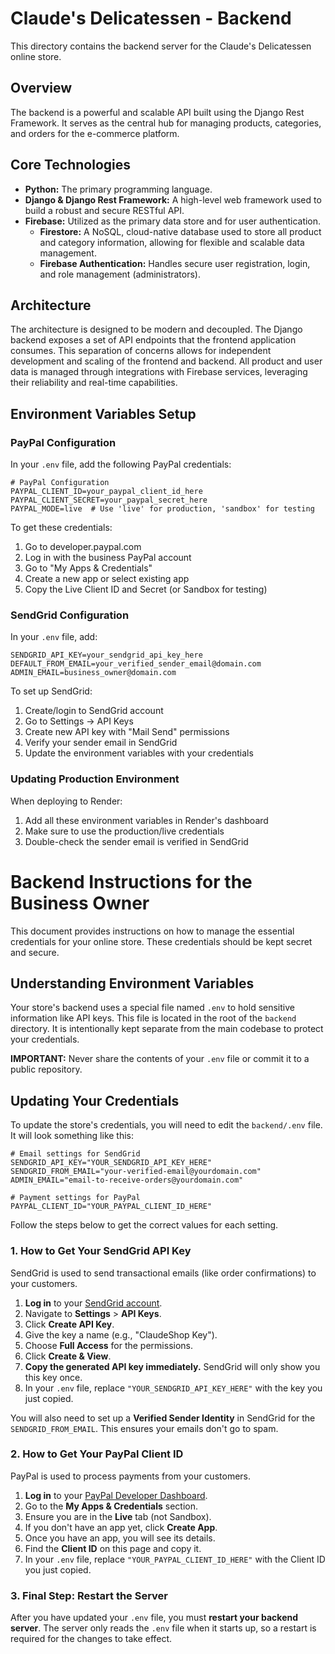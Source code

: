 # Claude's Delicatessen - Backend

This directory contains the backend server for the Claude's Delicatessen online store.

## Overview

The backend is a powerful and scalable API built using the Django Rest Framework. It serves as the central hub for managing products, categories, and orders for the e-commerce platform.

## Core Technologies

- **Python:** The primary programming language.
- **Django & Django Rest Framework:** A high-level web framework used to build a robust and secure RESTful API.
- **Firebase:** Utilized as the primary data store and for user authentication.
  - **Firestore:** A NoSQL, cloud-native database used to store all product and category information, allowing for flexible and scalable data management.
  - **Firebase Authentication:** Handles secure user registration, login, and role management (administrators).

## Architecture

The architecture is designed to be modern and decoupled. The Django backend exposes a set of API endpoints that the frontend application consumes. This separation of concerns allows for independent development and scaling of the frontend and backend. All product and user data is managed through integrations with Firebase services, leveraging their reliability and real-time capabilities.

## Environment Variables Setup

### PayPal Configuration
In your `.env` file, add the following PayPal credentials:
```
# PayPal Configuration
PAYPAL_CLIENT_ID=your_paypal_client_id_here
PAYPAL_CLIENT_SECRET=your_paypal_secret_here
PAYPAL_MODE=live  # Use 'live' for production, 'sandbox' for testing
```

To get these credentials:
1. Go to developer.paypal.com
2. Log in with the business PayPal account
3. Go to "My Apps & Credentials"
4. Create a new app or select existing app
5. Copy the Live Client ID and Secret (or Sandbox for testing)

### SendGrid Configuration
In your `.env` file, add:
```
SENDGRID_API_KEY=your_sendgrid_api_key_here
DEFAULT_FROM_EMAIL=your_verified_sender_email@domain.com
ADMIN_EMAIL=business_owner@domain.com
```

To set up SendGrid:
1. Create/login to SendGrid account
2. Go to Settings → API Keys
3. Create new API key with "Mail Send" permissions
4. Verify your sender email in SendGrid
5. Update the environment variables with your credentials

### Updating Production Environment
When deploying to Render:
1. Add all these environment variables in Render's dashboard
2. Make sure to use the production/live credentials
3. Double-check the sender email is verified in SendGrid

# Backend Instructions for the Business Owner

This document provides instructions on how to manage the essential credentials for your online store. These credentials should be kept secret and secure.

## Understanding Environment Variables

Your store's backend uses a special file named `.env` to hold sensitive information like API keys. This file is located in the root of the `backend` directory. It is intentionally kept separate from the main codebase to protect your credentials.

**IMPORTANT:** Never share the contents of your `.env` file or commit it to a public repository.

## Updating Your Credentials

To update the store's credentials, you will need to edit the `backend/.env` file. It will look something like this:

```
# Email settings for SendGrid
SENDGRID_API_KEY="YOUR_SENDGRID_API_KEY_HERE"
SENDGRID_FROM_EMAIL="your-verified-email@yourdomain.com"
ADMIN_EMAIL="email-to-receive-orders@yourdomain.com"

# Payment settings for PayPal
PAYPAL_CLIENT_ID="YOUR_PAYPAL_CLIENT_ID_HERE"
```

Follow the steps below to get the correct values for each setting.

### 1. How to Get Your SendGrid API Key

SendGrid is used to send transactional emails (like order confirmations) to your customers.

1.  **Log in** to your [SendGrid account](https://app.sendgrid.com/).
2.  Navigate to **Settings** > **API Keys**.
3.  Click **Create API Key**.
4.  Give the key a name (e.g., "ClaudeShop Key").
5.  Choose **Full Access** for the permissions.
6.  Click **Create & View**.
7.  **Copy the generated API key immediately.** SendGrid will only show you this key once.
8.  In your `.env` file, replace `"YOUR_SENDGRID_API_KEY_HERE"` with the key you just copied.

You will also need to set up a **Verified Sender Identity** in SendGrid for the `SENDGRID_FROM_EMAIL`. This ensures your emails don't go to spam.

### 2. How to Get Your PayPal Client ID

PayPal is used to process payments from your customers.

1.  **Log in** to your [PayPal Developer Dashboard](https://developer.paypal.com/dashboard/).
2.  Go to the **My Apps & Credentials** section.
3.  Ensure you are in the **Live** tab (not Sandbox).
4.  If you don't have an app yet, click **Create App**.
5.  Once you have an app, you will see its details.
6.  Find the **Client ID** on this page and copy it.
7.  In your `.env` file, replace `"YOUR_PAYPAL_CLIENT_ID_HERE"` with the Client ID you just copied.

### 3. Final Step: Restart the Server

After you have updated your `.env` file, you must **restart your backend server**. The server only reads the `.env` file when it starts up, so a restart is required for the changes to take effect.
